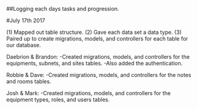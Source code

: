 ##Logging each days tasks and progression.




#July 17th 2017

(1) Mapped out table structure. 
(2) Gave each data set a data type.
(3) Paired up to create migrations, models, and controllers for each table for our database.

Daebrion & Brandon:
	-Created migrations, models, and controllers for the equipments, subnets, and sites tables. 
	-Also added the authentication.

Robbie & Dave:
	-Created migrations, models, and controllers for the notes and rooms tables.

Josh & Mark: 
	-Created migrations, models, and controllers for the equipment types, roles, and users tables. 

	